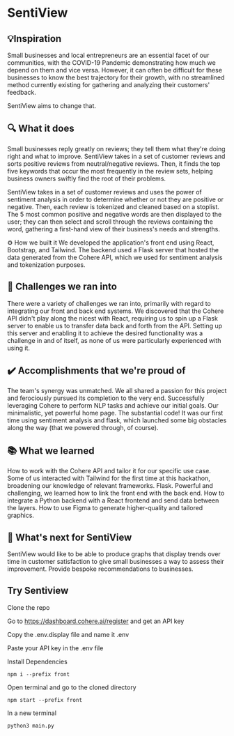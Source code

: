 # SentiView

## 💡Inspiration

Small businesses and local entrepreneurs are an essential facet of our communities, with the COVID-19 Pandemic demonstrating how much we depend on them and vice versa. However, it can often be difficult for these businesses to know the best trajectory for their growth, with no streamlined method currently existing for gathering and analyzing their customers' feedback.

SentiView aims to change that.

## 🔍 What it does

Small businesses reply greatly on reviews; they tell them what they're doing right and what to improve. SentiView takes in a set of customer reviews and sorts positive reviews from neutral/negative reviews. Then, it finds the top five keywords that occur the most frequently in the review sets, helping business owners swiftly find the root of their problems.

SentiView takes in a set of customer reviews and uses the power of sentiment analysis in order to determine whether or not they are positive or negative. Then, each review is tokenized and cleaned based on a stoplist. The 5 most common positive and negative words are then displayed to the user; they can then select and scroll through the reviews containing the word, gathering a first-hand view of their business's needs and strengths.

⚙️ How we built it
We developed the application's front end using React, Bootstrap, and Tailwind. The backend used a Flask server that hosted the data generated from the Cohere API, which we used for sentiment analysis and tokenization purposes.

## 🚧 Challenges we ran into

There were a variety of challenges we ran into, primarily with regard to integrating our front and back end systems. We discovered that the Cohere API didn't play along the nicest with React, requiring us to spin up a Flask server to enable us to transfer data back and forth from the API. Setting up this server and enabling it to achieve the desired functionality was a challenge in and of itself, as none of us were particularly experienced with using it.

## ✔️ Accomplishments that we're proud of

The team's synergy was unmatched. We all shared a passion for this project and ferociously pursued its completion to the very end.
Successfully leveraging Cohere to perform NLP tasks and achieve our initial goals.
Our minimalistic, yet powerful home page.
The substantial code! It was our first time using sentiment analysis and flask, which launched some big obstacles along the way (that we powered through, of course).

## 📚 What we learned

How to work with the Cohere API and tailor it for our specific use case.
Some of us interacted with Tailwind for the first time at this hackathon, broadening our knowledge of relevant frameworks.
Flask. Powerful and challenging, we learned how to link the front end with the back end.
How to integrate a Python backend with a React frontend and send data between the layers.
How to use Figma to generate higher-quality and tailored graphics.

## 🔭 What's next for SentiView

SentiView would like to be able to produce graphs that display trends over time in customer satisfaction to give small businesses a way to assess their improvement.
Provide bespoke recommendations to businesses.

## Try Sentiview

Clone the repo

Go to https://dashboard.cohere.ai/register and get an API key

Copy the .env.display file and name it .env

Paste your API key in the .env file

Install Dependencies

    npm i --prefix front

Open terminal and go to the cloned directory

    npm start --prefix front

In a new terminal

    python3 main.py
